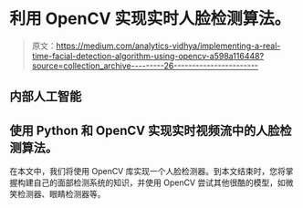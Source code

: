 # 利用 OpenCV 实现实时人脸检测算法。

> 原文：<https://medium.com/analytics-vidhya/implementing-a-real-time-facial-detection-algorithm-using-opencv-a598a116448?source=collection_archive---------26----------------------->

## 内部人工智能

## 使用 Python 和 OpenCV 实现实时视频流中的人脸检测算法。

在本文中，我们将使用 OpenCV 库实现一个人脸检测器。到本文结束时，您将掌握构建自己的面部检测系统的知识，并使用 OpenCV 尝试其他很酷的模型，如微笑检测器、眼睛检测器等。